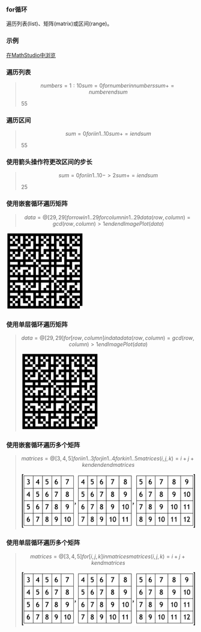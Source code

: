 ### for循环

遍历列表(list)、矩阵(matrix)或区间(range)。

### 示例

[在MathStudio中浏览](http://mathstud.io/?input[0]=bnVtYmVycyA9IDE6MTANCnN1bSA9IDANCmZvciBudW1iZXIgaW4gbnVtYmVycw0KIHN1bSArPSBudW1iZXINCmVuZA0Kc3Vt&input[1]=c3VtID0gMA0KZm9yIGkgaW4gMS4uMTANCiBzdW0gKz0gaQ0KZW5kDQpzdW0%3D&input[2]=c3VtID0gMA0KZm9yIGkgaW4gMS4uMTAgLT4gMg0KIHN1bSArPSBpDQplbmQNCnN1bQ%3D%3D&input[3]=ZGF0YSA9IEBbMjksIDI5XQ0KZm9yIHJvdyBpbiAxLi4yOQ0KIGZvciBjb2x1bW4gaW4gMS4uMjkNCiAgZGF0YShyb3csY29sdW1uKSA9IGdjZChyb3csY29sdW1uKSA%2BIDENCiBlbmQNCmVuZA0KSW1hZ2VQbG90KGRhdGEp&input[4]=ZGF0YSA9IEBbMjksIDI5XQ0KZm9yIFtyb3csIGNvbHVtbl0gaW4gZGF0YQ0KIGRhdGEocm93LGNvbHVtbikgPSBnY2Qocm93LGNvbHVtbikgPiAxDQplbmQNCkltYWdlUGxvdChkYXRhKQ%3D%3D&input[5]=bWF0cmljZXMgPSBAWzMsNCw1XQ0KZm9yIGkgaW4gMS4uMw0KIGZvciBqIGluIDEuLjQNCiAgZm9yIGsgaW4gMS4uNQ0KICAgbWF0cmljZXMoaSxqLGspID0gaSArIGogKyBrDQogIGVuZA0KIGVuZA0KZW5kDQptYXRyaWNlcw%3D%3D&input[6]=bWF0cmljZXMgPSBAWzMsNCw1XQ0KZm9yIFtpLCBqLCBrXSBpbiBtYXRyaWNlcw0KIG1hdHJpY2VzKGksaixrKSA9IGkgKyBqICsgaw0KZW5kDQptYXRyaWNlcw%3D%3D)

### 遍历列表

> ```math
> numbers = 1:10
> sum = 0
> for number in numbers
>  sum += number
> end
> sum
> ```
>
> $55$

### 遍历区间

> ```math
> sum = 0
> for i in 1..10
>  sum += i
> end
> sum
> ```
>
> $55$

### 使用箭头操作符更改区间的步长

> ```math
> sum = 0
> for i in 1..10 -> 2
>  sum += i
> end
> sum
> ```
>
> $25$

### 使用嵌套循环遍历矩阵

> ```math
> data = @[29, 29]
> for row in 1..29
>  for column in 1..29
>   data(row, column) = gcd(row, column) > 1
>  end
> end
> ImagePlot(data)
> ```

<img src="../_media/Scripts/For-InLoops/graphing_00.png" alt="graphing_00" style="zoom:50%;" />

### 使用单层循环遍历矩阵

> ```math
> data = @[29, 29]
> for [row, column] in data
>  data(row, column) = gcd(row, column) > 1
> end
> ImagePlot(data)
> ```
>
> <img src="../_media/Scripts/For-InLoops/graphing_00.png" alt="graphing_00" style="zoom:50%;" />

### 使用嵌套循环遍历多个矩阵

> ```math
> matrices = @[3, 4, 5]
> for i in 1..3
>  for j in 1..4
>   for k in 1..5
>    matrices(i, j, k) = i + j + k
>   end
>  end
> end
> matrices
> ```
>
> <img src="../_media/Scripts/For-InLoops/graphing_01.png" alt="graphing_01" style="zoom:50%;" />

### 使用单层循环遍历多个矩阵

> ```math
> matrices = @[3, 4, 5]
> for [i, j, k] in matrices
>  matrices(i, j, k) = i + j + k
> end
> matrices
> ```
>
> <img src="../_media/Scripts/For-InLoops/graphing_01.png" alt="graphing_01" style="zoom:50%;" />
